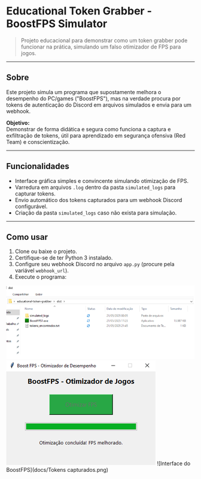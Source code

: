 # Educational Token Grabber - BoostFPS Simulator

> Projeto educacional para demonstrar como um token grabber pode funcionar na prática, simulando um falso otimizador de FPS para jogos.

---

## Sobre

Este projeto simula um programa que supostamente melhora o desempenho do PC/games ("BoostFPS"), mas na verdade procura por tokens de autenticação do Discord em arquivos simulados e envia para um webhook.

**Objetivo:**  
Demonstrar de forma didática e segura como funciona a captura e exfiltração de tokens, útil para aprendizado em segurança ofensiva (Red Team) e conscientização.

---

## Funcionalidades

- Interface gráfica simples e convincente simulando otimização de FPS.
- Varredura em arquivos `.log` dentro da pasta `simulated_logs` para capturar tokens.
- Envio automático dos tokens capturados para um webhook Discord configurável.
- Criação da pasta `simulated_logs` caso não exista para simulação.

---

## Como usar

1. Clone ou baixe o projeto.
2. Certifique-se de ter Python 3 instalado.
3. Configure seu webhook Discord no arquivo `app.py` (procure pela variável `webhook_url`).
4. Execute o programa:

![Interface do BoostFPS](docs/Dist.png)
![Interface do BoostFPS](docs/interface.png)
![Interface do BoostFPS](docs/Tokens capturados.png)
